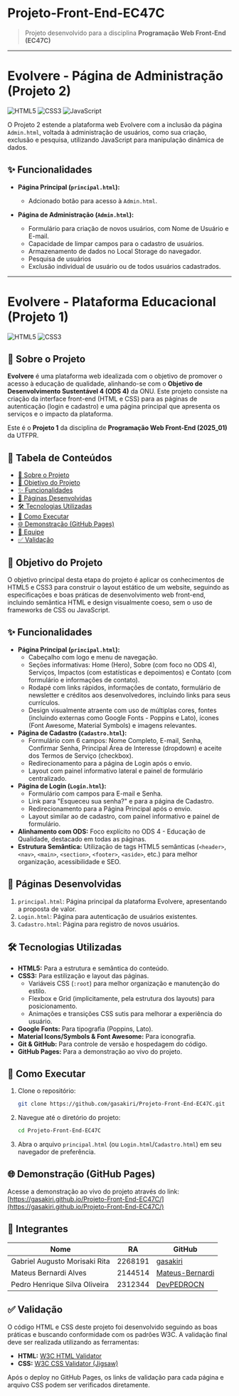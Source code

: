 # Projeto-Front-End-EC47C


> Projeto desenvolvido para a disciplina **Programação Web Front-End (EC47C)**  
---
# Evolvere - Página de Administração (Projeto 2)

![HTML5](https://img.shields.io/badge/HTML5-E34F26?style=for-the-badge&logo=html5&logoColor=white)
![CSS3](https://img.shields.io/badge/CSS3-1572B6?style=for-the-badge&logo=css3&logoColor=white)
![JavaScript](https://img.shields.io/badge/JavaScript-F7DF1E?style=for-the-badge&logo=javascript&logoColor=black)

O Projeto 2 estende a plataforma web Evolvere com a inclusão da página `Admin.html`, voltada à administração de usuários, como sua criação, exclusão e pesquisa, utilizando JavaScript para manipulação dinâmica de dados.

## ✨ Funcionalidades

-   **Página Principal (`principal.html`):**
    -   Adcionado botão para acesso à `Admin.html`.

-   **Página de Administração (`Admin.html`):**
    -   Formulário para criação de novos usuários, com Nome de Usuário e E-mail.
    -   Capacidade de limpar campos para o cadastro de usuários.
    -   Armazenamento de dados no Local Storage do navegador.
    -   Pesquisa de usuários
    -   Exclusão individual de usuário ou de todos usuários cadastrados.


---
# Evolvere - Plataforma Educacional (Projeto 1)

![HTML5](https://img.shields.io/badge/HTML5-E34F26?style=for-the-badge&logo=html5&logoColor=white)
![CSS3](https://img.shields.io/badge/CSS3-1572B6?style=for-the-badge&logo=css3&logoColor=white)


## 📖 Sobre o Projeto

**Evolvere** é uma plataforma web idealizada com o objetivo de promover o acesso à educação de qualidade, alinhando-se com o **Objetivo de Desenvolvimento Sustentável 4 (ODS 4)** da ONU. Este projeto consiste na criação da interface front-end (HTML e CSS) para as páginas de autenticação (login e cadastro) e uma página principal que apresenta os serviços e o impacto da plataforma.

Este é o **Projeto 1** da disciplina de **Programação Web Front-End (2025_01)** da UTFPR.

## 📝 Tabela de Conteúdos

- [📖 Sobre o Projeto](#-sobre-o-projeto)
- [🎯 Objetivo do Projeto](#-objetivo-do-projeto)
- [✨ Funcionalidades](#-funcionalidades)
- [📄 Páginas Desenvolvidas](#-páginas-desenvolvidas)
- [🛠️ Tecnologias Utilizadas](#️-tecnologias-utilizadas)
- [🚀 Como Executar](#-como-executar)
- [🌐 Demonstração (GitHub Pages)](#-demonstração-github-pages)
- [👥 Equipe](#-integrantes)
- [✅ Validação](#-validação)

## 🎯 Objetivo do Projeto

O objetivo principal desta etapa do projeto é aplicar os conhecimentos de HTML5 e CSS3 para construir o layout estático de um website, seguindo as especificações e boas práticas de desenvolvimento web front-end, incluindo semântica HTML e design visualmente coeso, sem o uso de frameworks de CSS ou JavaScript.

## ✨ Funcionalidades

-   **Página Principal (`principal.html`):**
    -   Cabeçalho com logo e menu de navegação.
    -   Seções informativas: Home (Hero), Sobre (com foco no ODS 4), Serviços, Impactos (com estatísticas e depoimentos) e Contato (com formulário e informações de contato).
    -   Rodapé com links rápidos, informações de contato, formulário de newsletter e créditos aos desenvolvedores, incluindo links para seus currículos.
    -   Design visualmente atraente com uso de múltiplas cores, fontes (incluindo externas como Google Fonts - Poppins e Lato), ícones (Font Awesome, Material Symbols) e imagens relevantes.
-   **Página de Cadastro (`Cadastro.html`):**
    -   Formulário com 6 campos: Nome Completo, E-mail, Senha, Confirmar Senha, Principal Área de Interesse (dropdown) e aceite dos Termos de Serviço (checkbox).
    -   Redirecionamento para a página de Login após o envio.
    -   Layout com painel informativo lateral e painel de formulário centralizado.
-   **Página de Login (`Login.html`):**
    -   Formulário com campos para E-mail e Senha.
    -   Link para "Esqueceu sua senha?" e para a página de Cadastro.
    -   Redirecionamento para a Página Principal após o envio.
    -   Layout similar ao de cadastro, com painel informativo e painel de formulário.
-   **Alinhamento com ODS:** Foco explícito no ODS 4 - Educação de Qualidade, destacado em todas as páginas.
-   **Estrutura Semântica:** Utilização de tags HTML5 semânticas (`<header>`, `<nav>`, `<main>`, `<section>`, `<footer>`, `<aside>`, etc.) para melhor organização, acessibilidade e SEO.

## 📄 Páginas Desenvolvidas

1.  `principal.html`: Página principal da plataforma Evolvere, apresentando a proposta de valor.
2.  `Login.html`: Página para autenticação de usuários existentes.
3.  `Cadastro.html`: Página para registro de novos usuários.

## 🛠️ Tecnologias Utilizadas

-   **HTML5:** Para a estrutura e semântica do conteúdo.
-   **CSS3:** Para estilização e layout das páginas.
    -   Variáveis CSS (`:root`) para melhor organização e manutenção do estilo.
    -   Flexbox e Grid (implicitamente, pela estrutura dos layouts) para posicionamento.
    -   Animações e transições CSS sutis para melhorar a experiência do usuário.
-   **Google Fonts:** Para tipografia (Poppins, Lato).
-   **Material Icons/Symbols & Font Awesome:** Para iconografia.
-   **Git & GitHub:** Para controle de versão e hospedagem do código.
-   **GitHub Pages:** Para a demonstração ao vivo do projeto.

## 🚀 Como Executar

1.  Clone o repositório:
    ```bash
    git clone https://github.com/gasakiri/Projeto-Front-End-EC47C.git
    ```
2.  Navegue até o diretório do projeto:
    ```bash
    cd Projeto-Front-End-EC47C
    ```
3.  Abra o arquivo `principal.html` (ou `Login.html`/`Cadastro.html`) em seu navegador de preferência.

## 🌐 Demonstração (GitHub Pages)

Acesse a demonstração ao vivo do projeto através do link:
[https://gasakiri.github.io/Projeto-Front-End-EC47C/](https://gasakiri.github.io/Projeto-Front-End-EC47C/)

## 👥 Integrantes

| Nome                          | RA        | GitHub                                       |
|-------------------------------|-----------|----------------------------------------------|
| Gabriel Augusto Morisaki Rita | 2268191   | [gasakiri](https://github.com/gasakiri)      |
| Mateus Bernardi Alves      | 2144514   | [Mateus-Bernardi](https://github.com/Mateus-Bernardi)        |
| Pedro Henrique Silva Oliveira       | 2312344   | [DevPEDROCN](https://github.com/DevPEDROCN) |                                                  |

## ✅ Validação

O código HTML e CSS deste projeto foi desenvolvido seguindo as boas práticas e buscando conformidade com os padrões W3C. A validação final deve ser realizada utilizando as ferramentas:
-   **HTML:** [W3C HTML Validator](https://validator.w3.org/)
-   **CSS:** [W3C CSS Validator (Jigsaw)](https://jigsaw.w3.org/css-validator/)

Após o deploy no GitHub Pages, os links de validação para cada página e arquivo CSS podem ser verificados diretamente.


